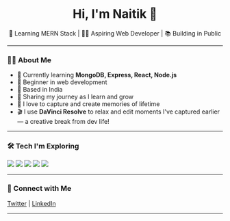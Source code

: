<h1 align="center">Hi, I'm Naitik 👋</h1>

<p align="center">
  🌱 Learning MERN Stack | 🧑‍💻 Aspiring Web Developer | 📚 Building in Public
</p>

---

### 👨‍💻 About Me
- 🧠 Currently learning **MongoDB, Express, React, Node.js**
- 🌱 Beginner in web development
- 📍 Based in India
- 🔄 Sharing my journey as I learn and grow
- 📸 I love to capture and create memories of lifetime
- 🎬 I use **DaVinci Resolve** to relax and edit moments I've captured earlier — a creative break from dev life!

---

### 🛠️ Tech I'm Exploring
<img src="https://img.shields.io/badge/MongoDB-47A248?style=for-the-badge&logo=mongodb&logoColor=white"/>
<img src="https://img.shields.io/badge/Express.js-000000?style=for-the-badge&logo=express&logoColor=white"/>
<img src="https://img.shields.io/badge/React-20232A?style=for-the-badge&logo=react&logoColor=61DAFB"/>
<img src="https://img.shields.io/badge/Node.js-339933?style=for-the-badge&logo=nodedotjs&logoColor=white"/>
<img src="https://img.shields.io/badge/DaVinci%20Resolve-1C1C1C?style=for-the-badge&logo=daVinciResolve&logoColor=00A8E1"/>



---

### 🔗 Connect with Me
<a href="https://twitter.com/naitik404" target="_blank">Twitter</a> |
<a href="https://linkedin.com/in/naitik404" target="_blank">LinkedIn</a>

---
